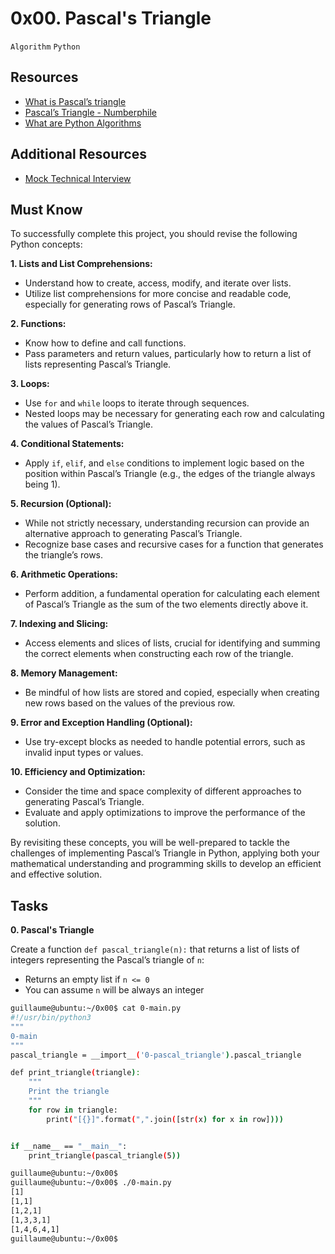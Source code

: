 # 0x00. Pascal's Triangle
`Algorithm` `Python`

## Resources
- [What is Pascal’s triangle](https://www.cuemath.com/algebra/pascals-triangle/)
- [Pascal’s Triangle - Numberphile](https://www.youtube.com/watch?v=0iMtlus-afo)
- [What are Python Algorithms](https://builtin.com/data-science/python-algorithms)

## Additional Resources
- [Mock Technical Interview](https://www.youtube.com/watch?v=1qw5ITr3k9E)

## Must Know
To successfully complete this project, you should revise the following Python concepts:

__1. Lists and List Comprehensions:__

- Understand how to create, access, modify, and iterate over lists.
- Utilize list comprehensions for more concise and readable code, especially for generating rows of Pascal’s Triangle.

__2. Functions:__

- Know how to define and call functions.
- Pass parameters and return values, particularly how to return a list of lists representing Pascal’s Triangle.

__3. Loops:__

- Use `for` and `while` loops to iterate through sequences.
- Nested loops may be necessary for generating each row and calculating the values of Pascal’s Triangle.

__4. Conditional Statements:__

- Apply `if`, `elif`, and `else` conditions to implement logic based on the position within Pascal’s Triangle (e.g., the edges of the triangle always being 1).

__5. Recursion (Optional):__

- While not strictly necessary, understanding recursion can provide an alternative approach to generating Pascal’s Triangle.
- Recognize base cases and recursive cases for a function that generates the triangle’s rows.

__6. Arithmetic Operations:__

- Perform addition, a fundamental operation for calculating each element of Pascal’s Triangle as the sum of the two elements directly above it.

__7. Indexing and Slicing:__

- Access elements and slices of lists, crucial for identifying and summing the correct elements when constructing each row of the triangle.

__8. Memory Management:__

- Be mindful of how lists are stored and copied, especially when creating new rows based on the values of the previous row.

__9. Error and Exception Handling (Optional):__

- Use try-except blocks as needed to handle potential errors, such as invalid input types or values.

__10. Efficiency and Optimization:__

- Consider the time and space complexity of different approaches to generating Pascal’s Triangle.
- Evaluate and apply optimizations to improve the performance of the solution.

By revisiting these concepts, you will be well-prepared to tackle the challenges of implementing Pascal’s Triangle in Python, applying both your mathematical understanding and programming skills to develop an efficient and effective solution.

## Tasks
__0. Pascal's Triangle__

Create a function `def pascal_triangle(n):` that returns a list of lists of integers representing the Pascal’s triangle of `n`:

- Returns an empty list if `n <= 0`
- You can assume `n` will be always an integer
```Bash
guillaume@ubuntu:~/0x00$ cat 0-main.py
#!/usr/bin/python3
"""
0-main
"""
pascal_triangle = __import__('0-pascal_triangle').pascal_triangle

def print_triangle(triangle):
    """
    Print the triangle
    """
    for row in triangle:
        print("[{}]".format(",".join([str(x) for x in row])))


if __name__ == "__main__":
    print_triangle(pascal_triangle(5))

guillaume@ubuntu:~/0x00$ 
guillaume@ubuntu:~/0x00$ ./0-main.py
[1]
[1,1]
[1,2,1]
[1,3,3,1]
[1,4,6,4,1]
guillaume@ubuntu:~/0x00$
```

